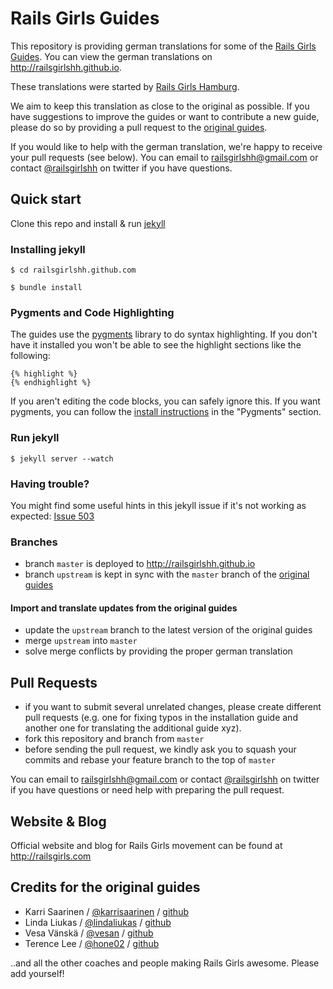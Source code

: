 # Rails Girls Guides

This repository is providing german translations for some of the [Rails Girls Guides](http://guides.railsgirls.com). You can view the german translations on http://railsgirlshh.github.io.

These translations were started by [Rails Girls Hamburg](http://railsgirls.com/hamburg).

We aim to keep this translation as close to the original as possible. If you have suggestions to improve the guides or want to contribute a new guide, please do so by providing a pull request to the [original guides](https://github.com/railsgirls/railsgirls.github.com). 

If you would like to help with the german translation, we're happy to receive your pull requests (see below). You can email to railsgirlshh@gmail.com or contact [@railsgirlshh](https://twitter.com/railsgirlshh) on twitter if you have questions.

## Quick start

Clone this repo and install & run [jekyll](https://github.com/mojombo/jekyll)

### Installing jekyll

```
$ cd railsgirlshh.github.com
```

```
$ bundle install
```

### Pygments and Code Highlighting

The guides use the [pygments](http://pygments.org/) library to do syntax highlighting. If you don't have it installed you won't be able to see the highlight sections like the following:

```
{% highlight %}
{% endhighlight %}
```

If you aren't editing the code blocks, you can safely ignore this. If you want pygments, you can follow the [install instructions](https://github.com/mojombo/jekyll/wiki/Install) in the "Pygments" section.

### Run jekyll

```
$ jekyll server --watch
```

### Having trouble?

You might find some useful hints in this jekyll issue if it's not working as expected: [Issue 503](https://github.com/mojombo/jekyll/issues/503)

### Branches
* branch `master` is deployed to http://railsgirlshh.github.io
* branch `upstream` is kept in sync with the `master` branch of the [original guides](https://github.com/railsgirls/railsgirls.github.com)

#### Import and translate updates from the original guides
* update the `upstream` branch to the latest version of the original guides
* merge `upstream` into `master`
* solve merge conflicts by providing the proper german translation

## Pull Requests
* if you want to submit several unrelated changes, please create different pull requests (e.g. one for fixing typos in the installation guide and another one for translating the additional guide xyz).
* fork this repository and branch from `master`
* before sending the pull request, we kindly ask you to squash your commits and rebase your feature branch to the top of `master`

You can email to railsgirlshh@gmail.com or contact [@railsgirlshh](https://twitter.com/railsgirlshh) on twitter if you have questions or need help with preparing the pull request.

## Website & Blog

Official website and blog for Rails Girls movement can be found at http://railsgirls.com

## Credits for the original guides

* Karri Saarinen / [@karrisaarinen](https://twitter.com/karrisaarinen) / [github](http://github.com/ksaa)
* Linda Liukas / [@lindaliukas](https://twitter.com/lindaliukas) / [github](http://github.com/lindaliukas)
* Vesa Vänskä / [@vesan](https://twitter.com/vesan) / [github](http://github.com/vesan)
* Terence Lee / [@hone02](https://twitter.com/hone02) / [github](http://github.com/hone)

..and all the other coaches and people making Rails Girls awesome. Please add yourself!
